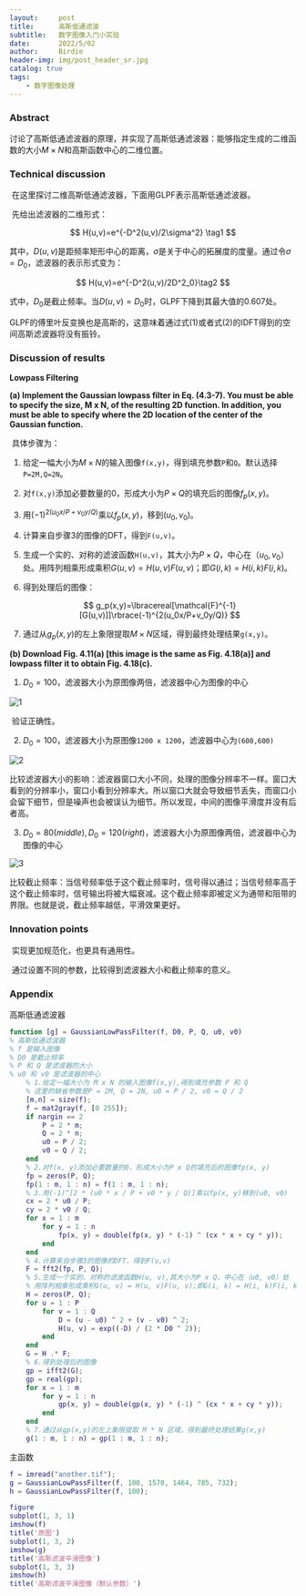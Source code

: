 ```yaml
---
layout:     post
title:      高斯低通滤波
subtitle:   数字图像入门小实验
date:       2022/5/02
author:     Birdie
header-img: img/post_header_sr.jpg
catalog: true
tags:
    - 数字图像处理
---
```



### Abstract

​		讨论了高斯低通滤波器的原理，并实现了高斯低通滤波器：能够指定生成的二维函数的大小$M\times N$和高斯函数中心的二维位置。

<div STYLE="page-break-after: always;"></div>

### Technical discussion

​		在这里探讨二维高斯低通滤波器，下面用GLPF表示高斯低通滤波器。

​		先给出滤波器的二维形式：

$$
H(u,v)=e^{-D^2(u,v)/2\sigma^2} \tag1
$$

其中，$D(u,v)$是距频率矩形中心的距离，$\sigma$是关于中心的拓展度的度量。通过令$\sigma=D_0$，滤波器的表示形式变为：

$$
H(u,v)=e^{-D^2(u,v)/2D^2_0}\tag2
$$

式中，$D_0$是截止频率。当$D(u,v)=D_0$时，GLPF下降到其最大值的0.607处。

​		GLPF的傅里叶反变换也是高斯的，这意味着通过式(1)或者式(2)的IDFT得到的空间高斯滤波器将没有振铃。


<div STYLE="page-break-after: always;"></div>

### Discussion of results

**Lowpass Filtering**

**(a) Implement the Gaussian lowpass filter in Eq. (4.3-7). You must be able to specify the size, M x N, of the resulting 2D function. In addition, you must be able to specify where the 2D location of the center of the Gaussian function.**

​		具体步骤为：

1. 给定一幅大小为$M\times N$的输入图像`f(x,y)`，得到填充参数`P`和`Q`。默认选择`P=2M,Q=2N`。

2. 对`f(x,y)`添加必要数量的0，形成大小为$P\times Q$的填充后的图像$f_p(x,y)$。

3. 用$(-1)^{2(u_0x/P+v_0y/Q)}$乘以$f_p(x,y)$，移到$(u_0,v_0)$。

4. 计算来自步骤3的图像的DFT，得到`F(u,v)`。

5. 生成一个实的、对称的滤波函数`H(u,v)`，其大小为$P\times Q$，中心在$（u_0,v_0）$处。用阵列相乘形成乘积$G(u,v) = H(u,v)F(u,v)$；即$G(i,k)=H(i,k)F(i,k)$。

6. 得到处理后的图像：

   $$
   g_p(x,y)=\lbracereal[\mathcal{F}^{-1}[G(u,v)]]\rbrace(-1)^{2(u_0x/P+v_0y/Q)}
   $$

7. 通过从$g_p(x,y)$的左上象限提取$M\times N$区域，得到最终处理结果`g(x,y)`。

**(b) Download Fig. 4.11(a) [this image is the same as Fig. 4.18(a)] and lowpass filter it to obtain Fig. 4.18(c).**

1. $D_0=100$，滤波器大小为原图像两倍，滤波器中心为图像的中心

![1]({{site.url}}/img/2022-5-02-高斯低通滤波/1.png)

​		验证正确性。

2. $D_0=100$，滤波器大小为原图像`1200 x 1200`，滤波器中心为`(600,600)`

![2]({{site.url}}/img/2022-5-02-高斯低通滤波/2.png)

​		比较滤波器大小的影响：滤波器窗口大小不同，处理的图像分辨率不一样。窗口大看到的分辨率小，窗口小看到分辨率大。所以窗口大就会导致细节丢失，而窗口小会留下细节，但是噪声也会被误认为细节。所以发现，中间的图像平滑度并没有后者高。

3. $D_0=80(middle),D_0=120(right)$，滤波器大小为原图像两倍，滤波器中心为图像的中心

![3]({{site.url}}/img/2022-5-02-高斯低通滤波/3.png)

​		比较截止频率：当信号频率低于这个截止频率时，信号得以通过；当信号频率高于这个截止频率时，信号输出将被大幅衰减。这个截止频率即被定义为通带和阻带的界限。也就是说，截止频率越低，平滑效果更好。

### Innovation points

​		实现更加规范化，也更具有通用性。

​		通过设置不同的参数，比较得到滤波器大小和截止频率的意义。

<div STYLE="page-break-after: always;"></div>

### Appendix

高斯低通滤波器

```matlab
function [g] = GaussianLowPassFilter(f, D0, P, Q, u0, v0)
% 高斯低通滤波器
% f 是输入图像
% D0 是截止频率
% P 和 Q 是滤波器的大小
% u0 和 v0 是滤波器的中心
    % 1.给定一幅大小为 M x N 的输入图像f(x,y),得到填充参数 P 和 Q
    % 这里的缺省参数是P = 2M, Q = 2N, u0 = P / 2, v0 = Q / 2
    [m,n] = size(f);
    f = mat2gray(f, [0 255]);
    if nargin == 2
        P = 2 * m;
        Q = 2 * n;
        u0 = P / 2;
        v0 = Q / 2;
    end
    % 2.对f(x, y)添加必要数量的0，形成大小为P x Q的填充后的图像fp(x, y)
    fp = zeros(P, Q);
    fp(1 : m, 1 : n) = f(1 : m, 1 : n);
    % 3.用(-1)^[2 * (u0 * x / P + v0 * y / Q)]乘以fp(x, y)移到(u0, v0)
    cx = 2 * u0 / P;
    cy = 2 * v0 / Q;
    for x = 1 : m
        for y = 1 : n
            fp(x, y) = double(fp(x, y) * (-1) ^ (cx * x + cy * y));
        end
    end
    % 4.计算来自步骤3的图像的DFT，得到F(u,v)
    F = fft2(fp, P, Q);
    % 5.生成一个实的、对称的滤波函数H(u, v),其大小为P x Q，中心在（u0, v0）处
    % 用阵列相乘形成乘积G(u, v) = H(u, v)F(u, v);即G(i, k) = H(i, k)F(i, k)
    H = zeros(P, Q);
    for u = 1 : P
        for v = 1 : Q
            D = (u - u0) ^ 2 + (v - v0) ^ 2;
            H(u, v) = exp((-D) / (2 * D0 ^ 2));
        end
    end
    G = H .* F;
    % 6.得到处理后的图像
    gp = ifft2(G); 
    gp = real(gp);
    for x = 1 : m
        for y = 1 : n 
            gp(x, y) = double(gp(x, y) * (-1) ^ (cx * x + cy * y));
        end
    end
    % 7.通过从gp(x,y)的左上象限提取 M * N 区域，得到最终处理结果g(x,y)
    g(1 : m, 1 : n) = gp(1 : m, 1 : n);
```

主函数

```matlab
f = imread("another.tif");
g = GaussianLowPassFilter(f, 100, 1570, 1464, 785, 732);
h = GaussianLowPassFilter(f, 100);

figure
subplot(1, 3, 1)
imshow(f)
title('原图')
subplot(1, 3, 2)
imshow(g)
title('高斯滤波平滑图像')
subplot(1, 3, 3)
imshow(h)
title('高斯滤波平滑图像（默认参数）')
```

